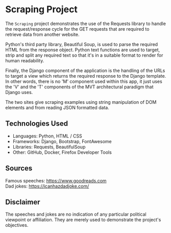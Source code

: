 # Scraping Project

The `Scraping` project demonstrates the use of the Requests library to handle the request/response cycle for the GET requests that are required to retrieve data from another website.

Python's third party library, Beautiful Soup, is used to parse the required HTML from the response object. Python text functions are used to target, strip and split any required text so that it's in a suitable format to render for human readability.

Finally, the Django component of the application is the handling of the URLs to target a view which returns the required response to the Django template. In other words, there is no 'M' component used within this app, it just uses the 'V' and the 'T' components of the MVT architectural paradigm that Django uses.

The two sites give scraping examples using string manipulation of DOM elements and from reading JSON formatted data.

## Technologies Used

- Languages: Python, HTML / CSS
- Frameworks: Django, Bootstrap, FontAwesome
- Libraries: Requests, BeautifulSoup
- Other: GitHub, Docker, Firefox Developer Tools

## Sources

Famous speeches: <https://www.goodreads.com><br>
Dad jokes: <https://icanhazdadjoke.com/>

## Disclaimer

The speeches and jokes are no indication of any particular political viewpoint or affiliation. They are merely used to demonstrate the project's objectives.
